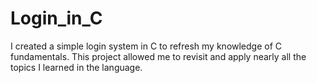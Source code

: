 # Login_in_C

I created a simple login system in C to refresh my knowledge of C fundamentals. This project allowed me to revisit and apply nearly all the topics I learned in the language.
